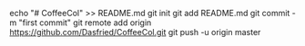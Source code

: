 echo "# CoffeeCol" >> README.md
git init
git add README.md
git commit -m "first commit"
git remote add origin https://github.com/Dasfried/CoffeeCol.git
git push -u origin master
